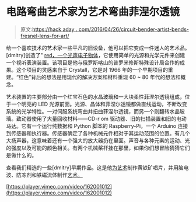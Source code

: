 # 电路弯曲艺术家为艺术弯曲菲涅尔透镜

> 原文:[https://hack aday . com/2016/04/26/circuit-bender-artist-bends-fresnel-lens-for-art/](https://hackaday.com/2016/04/26/circuit-bender-artist-bends-fresnel-lens-for-art/)

给一个喜欢技术的艺术家一些平凡的旧设备，他可以把它变成一件迷人的艺术品。[dmitry]创造了" [red，一个光声电子物体](http://vtol.cc/filter/works/red)，它使用简单的光源和光学元件来创建一个视听表演装置。该项目是他与俄罗斯喀山的普罗米修斯特殊设计局合作的成果。这个项目的灵感来自于 Crystall，它是对 1966 年的一个早期项目的重建。“红色”背后的想法是用现代的解决方案和材料重现 60 ~ 80 年代的想法和概念。

艺术装置的主要部分由一个红宝石色的水晶玻璃和一大块柔性菲涅尔透镜组成，位于一个明亮的 LED 光源前面。光源、晶体和菲涅尔透镜都做直线运动，不断改变系统的光学特性。一对伺服系统弯曲并扭曲菲涅尔透镜，而另一个则翻转水晶玻璃。致动器使用了大量回收材料——CD-r om 驱动器、旧的扫描装置和旧的电动马达。它有一个运行纯数据和 Python 脚本的 Raspberry-Pi，一个 Arduino 连接到传感器和执行器。传感器确定了各种机械元件相对于其运动范围的位置。有几个大扬声器，这意味着还有一个强大的放大器扔在里面。声音与各种元素的运动、光的强度以及可能的颜色相关。有两个机械桨杆挂在那里，如果你们想冒险猜猜它们是做什么的。

查看我们精选的一些[dmitry]早期作品。这是他[为艺术](http://hackaday.com/2015/09/26/spinning-a-pyrite-record-for-art/)制作黄铁矿唱片，并用脑电波、防冻剂和铁磁流体制作[艺术。](http://hackaday.com/2014/10/03/art-from-brainwaves-antifreeze-and-ferrofluid/)

[https://player.vimeo.com/video/162001012](https://player.vimeo.com/video/162001012)
